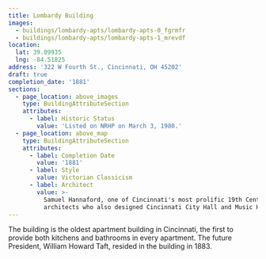 ```yaml
---
title: Lombardy Building
images:
  - buildings/lombardy-apts/lombardy-apts-0_fgrmfr
  - buildings/lombardy-apts/lombardy-apts-1_mrevdf
location:
  lat: 39.09935
  lng: -84.51825
address: '322 W Fourth St., Cincinnati, OH 45202'
draft: true
completion_date: '1881'
sections:
  - page_location: above_images
    type: BuildingAttributeSection
    attributes:
      - label: Historic Status
        value: 'Listed on NRHP on March 3, 1980.'
  - page_location: above_map
    type: BuildingAttributeSection
    attributes:
      - label: Completion Date
        value: '1881'
      - label: Style
        value: Victorian Classicism
      - label: Architect
        value: >-
          Samuel Hannaford, one of Cincinnati's most prolific 19th Century
          architects who also designed Cincinnati City Hall and Music Hall.
---
```


The building is the oldest apartment building in Cincinnati, the first to provide both kitchens and bathrooms in every apartment. The future President, William Howard Taft, resided in the building in 1883.
